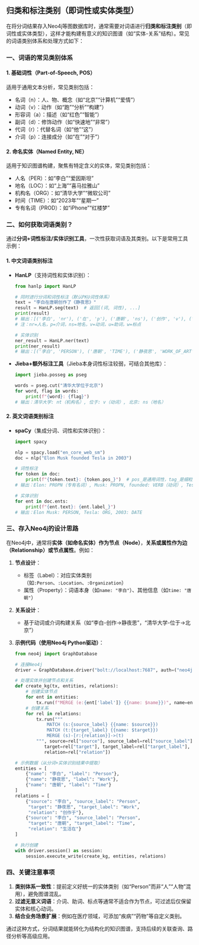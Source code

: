 ## 归类和标注类别（即词性或实体类型）
在将分词结果存入Neo4j等图数据库时，通常需要对词语进行**归类和标注类别**（即词性或实体类型），这样才能构建有意义的知识图谱（如“实体-关系”结构）。常见的词语类别体系和处理方式如下：


### 一、词语的常见类别体系
#### 1. 基础词性（Part-of-Speech, POS）
适用于通用文本分析，常见类别包括：
- 名词（n）：人、物、概念（如“北京”“计算机”“爱情”）
- 动词（v）：动作（如“跑”“分析”“构建”）
- 形容词（a）：描述（如“红色”“智能”）
- 副词（d）：修饰动作（如“快速地”“非常”）
- 代词（r）：代替名词（如“他”“这”）
- 介词（p）：连接成分（如“在”“对于”）

#### 2. 命名实体（Named Entity, NE）
适用于知识图谱构建，聚焦有特定含义的实体，常见类别包括：
- 人名（PER）：如“李白”“爱因斯坦”
- 地名（LOC）：如“上海”“喜马拉雅山”
- 机构名（ORG）：如“清华大学”“微软公司”
- 时间（TIME）：如“2023年”“星期一”
- 专有名词（PROD）：如“iPhone”“红楼梦”


### 二、如何获取词语类别？
通过**分词+词性标注/实体识别工具**，一次性获取词语及其类别。以下是常用工具示例：

#### 1. 中文词语类别标注
- **HanLP**（支持词性和实体识别）：
  ```python
  from hanlp import HanLP

  # 同时进行分词和词性标注（默认PKU词性体系）
  text = "李白在唐朝创作了《静夜思》"
  result = HanLP.seg(text)  # 返回[(词, 词性), ...]
  print(result)
  # 输出：[('李白', 'nr'), ('在', 'p'), ('唐朝', 'ns'), ('创作', 'v'), ('了', 'u'), ('《', 'w'), ('静夜思', 'n'), ('》', 'w')]
  # 注：nr=人名，p=介词，ns=地名，v=动词，u=助词，w=标点

  # 实体识别
  ner_result = HanLP.ner(text)
  print(ner_result)
  # 输出：[('李白', 'PERSON'), ('唐朝', 'TIME'), ('静夜思', 'WORK_OF_ART')]
  ```

- **Jieba+额外标注工具**（Jieba本身词性标注较弱，可结合其他库）：
  ```python
  import jieba.posseg as pseg

  words = pseg.cut("清华大学位于北京")
  for word, flag in words:
      print(f"{word}: {flag}")
  # 输出：清华大学: nt（机构名）, 位于: v（动词）, 北京: ns（地名）
  ```

#### 2. 英文词语类别标注
- **spaCy**（集成分词、词性和实体识别）：
  ```python
  import spacy

  nlp = spacy.load("en_core_web_sm")
  doc = nlp("Elon Musk founded Tesla in 2003")

  # 词性标注
  for token in doc:
      print(f"{token.text}: {token.pos_}")  # pos_是通用词性，tag_是细粒度词性
  # 输出：Elon: PROPN（专有名词）, Musk: PROPN, founded: VERB（动词）, Tesla: PROPN, in: ADP（介词）, 2003: NUM（数词）

  # 实体识别
  for ent in doc.ents:
      print(f"{ent.text}: {ent.label_}")
  # 输出：Elon Musk: PERSON, Tesla: ORG, 2003: DATE
  ```


### 三、存入Neo4j的设计思路
在Neo4j中，通常将**实体（如命名实体）作为节点（Node）**，**关系或属性作为边（Relationship）或节点属性**。例如：

1. **节点设计**：
   - 标签（Label）：对应实体类别（如`:Person`、`:Location`、`:Organization`）
   - 属性（Property）：词语本身（如`name: "李白"`）、其他信息（如`time: "唐朝"`）

2. **关系设计**：
   - 基于动词或介词构建关系（如“李白-创作->静夜思”，“清华大学-位于->北京”）

3. **示例代码（使用Neo4j Python驱动）**：
   ```python
   from neo4j import GraphDatabase

   # 连接Neo4j
   driver = GraphDatabase.driver("bolt://localhost:7687", auth=("neo4j", "password"))

   # 处理实体并创建节点和关系
   def create_kg(tx, entities, relations):
       # 创建实体节点
       for ent in entities:
           tx.run(f"MERGE (e:{ent['label']} {{name: $name}})", name=ent["name"])
       # 创建关系
       for rel in relations:
           tx.run("""
               MATCH (s:{source_label} {{name: $source}})
               MATCH (t:{target_label} {{name: $target}})
               MERGE (s)-[r:{relation}]->(t)
           """, source=rel["source"], source_label=rel["source_label"],
              target=rel["target"], target_label=rel["target_label"],
              relation=rel["relation"])

   # 示例数据（从分词+实体识别结果中提取）
   entities = [
       {"name": "李白", "label": "Person"},
       {"name": "静夜思", "label": "Work"},
       {"name": "唐朝", "label": "Time"}
   ]
   relations = [
       {"source": "李白", "source_label": "Person", 
        "target": "静夜思", "target_label": "Work", 
        "relation": "创作于"},
       {"source": "李白", "source_label": "Person", 
        "target": "唐朝", "target_label": "Time", 
        "relation": "生活在"}
   ]

   # 执行创建
   with driver.session() as session:
       session.execute_write(create_kg, entities, relations)
   ```


### 四、关键注意事项
1. **类别体系一致性**：提前定义好统一的实体类别（如“Person”而非“人”“人物”混用），避免图谱混乱。
2. **过滤无意义词语**：介词、助词、标点等通常不适合作为节点，可过滤后仅保留实体和核心动词。
3. **结合业务场景扩展**：例如在医疗领域，可添加“疾病”“药物”等自定义类别。

通过这种方式，分词结果就能转化为结构化的知识图谱，支持后续的关联查询、路径分析等高级应用。

